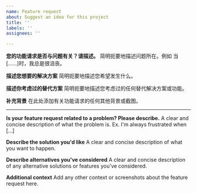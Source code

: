 ```yaml
---
name: Feature request
about: Suggest an idea for this project
title: ''
labels: ''
assignees: ''

---
```


**您的功能请求是否与问题有关？请描述。**
简明扼要地描述问题所在。例如 当[......]时，我总是很沮丧。

**描述您想要的解决方案**
简明扼要地描述您希望发生什么。

**描述你考虑过的替代方案**
简明扼要地描述您考虑过的任何替代解决方案或功能。

**补充背景**
在此处添加有关功能请求的任何其他背景或截图。

---

**Is your feature request related to a problem? Please describe.**
A clear and concise description of what the problem is. Ex. I'm always frustrated when [...]

**Describe the solution you'd like**
A clear and concise description of what you want to happen.

**Describe alternatives you've considered**
A clear and concise description of any alternative solutions or features you've considered.

**Additional context**
Add any other context or screenshots about the feature request here.
